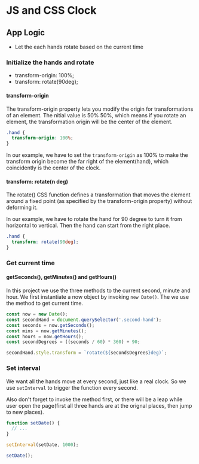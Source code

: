 # JS and CSS Clock
## App Logic
- Let the each hands rotate based on the current time

### Initialize the hands and rotate
- transform-origin: 100%;
- transform: rotate(90deg);

#### transform-origin
The transform-origin property lets you modify the origin for transformations of an element. The nitial value is 50% 50%, which means if you rotate an element, the transformation origin will be the center of the element.
```css
.hand {
  transform-origin: 100%;
}
```
In our example, we have to set the `transform-origin` as 100% to make the transform origin become the far right of the element(hand), which coincidently is the center of the clock.

#### transform: rotate(n deg)
The rotate() CSS function defines a transformation that moves the element around a fixed point (as specified by the transform-origin property) without deforming it.

In our example, we have to rotate the hand for 90 degree to turn it from horizontal to vertical. Then the hand can start from the right place.
```css
.hand {
  transform: rotate(90deg);
}
```
### Get current time
#### getSeconds(), getMinutes() and getHours()
In this project we use the three methods to the current second, minute and hour. We first instantiate a now object by invoking `new Date()`. The we use the method to get current time.

```javascript
const now = new Date();
const secondHand = document.querySelector('.second-hand');
const seconds = now.getSeconds();
const mins = now.getMinutes();
const hours = now.getHours();
const secondDegrees = ((seconds / 60) * 360) + 90;

secondHand.style.transform = `rotate(${secondsDegrees}deg)`;
```
### Set interval
We want all the hands move at every second, just like a real clock. So we use `setInterval` to trigger the function every second.

Also don't forget to invoke the method first, or there will be a leap while user open the page(first all three hands are at the orignal places, then jump to new places).
```javascript
function setDate() {
  // ...
}

setInterval(setDate, 1000);

setDate();
```
